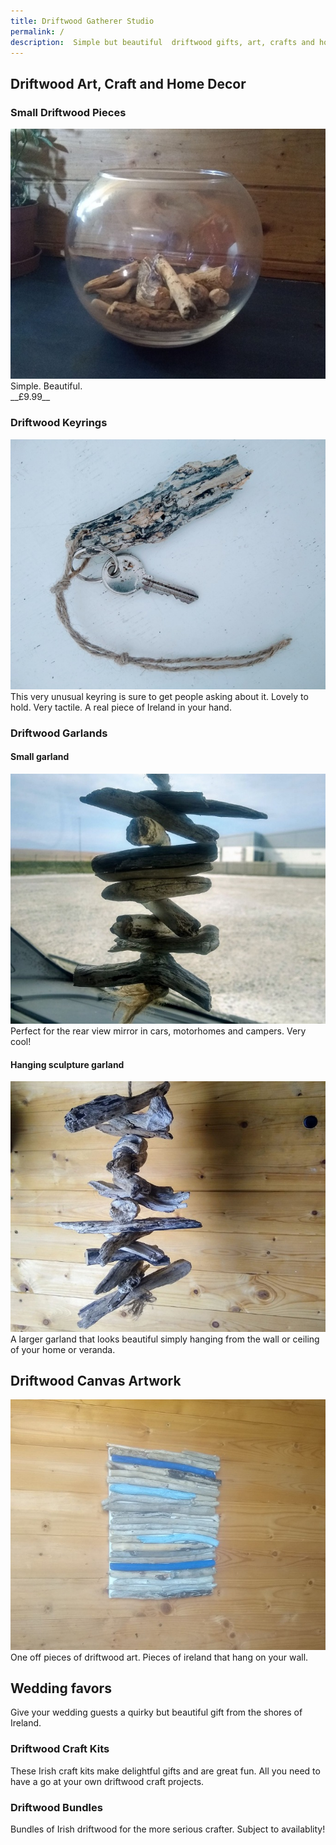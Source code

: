 ```yaml
---
title: Driftwood Gatherer Studio
permalink: /
description:  Simple but beautiful  driftwood gifts, art, crafts and home decor ideas.
---
```



## Driftwood Art, Craft and Home Decor

### Small Driftwood Pieces
<a href="/product/pieces">
<IMG alt='Irish Driftwood Small Pieces' SRC='/assets/images/bits1-680.jpg' />
</a><br/>
Simple. Beautiful.<br/> 
__£9.99__

### Driftwood Keyrings
![Keyring Gift from Ireland](/assets/images/keyring1-680.jpg)
This very unusual keyring is sure to get 
people asking about it. Lovely to hold.  Very tactile. A real piece of Ireland in your hand. 

### Driftwood Garlands
#### Small garland
![Rear view mirror garland Ireland](/assets/images/garland1-680.jpg)
Perfect for the rear view mirror in cars, motorhomes and campers. Very cool!

#### Hanging sculpture garland
![Irish Sculpture from Ireland](/assets/images/garlandart1-680.jpg)
A larger garland that looks beautiful simply hanging from the wall or ceiling of your home or veranda.

## Driftwood Canvas Artwork
![Irish Art and Sculpture from Ireland](/assets/images/art1-680.jpg)
One off pieces of driftwood art. 
Pieces of ireland that hang on your wall. 

## Wedding favors
Give your wedding guests a quirky but beautiful gift from the shores of Ireland.  

### Driftwood Craft Kits
These Irish craft kits make delightful gifts and are great fun. All you need to have a go at your own driftwood craft projects.

### Driftwood Bundles 
Bundles of Irish driftwood for the more serious crafter. Subject to availablity!
